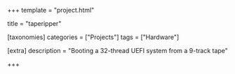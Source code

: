 +++
template = "project.html"

title = "taperipper"

[taxonomies]
categories = ["Projects"]
tags = ["Hardware"]

[extra]
description = "Booting a 32-thread UEFI system from a 9-track tape"

+++
